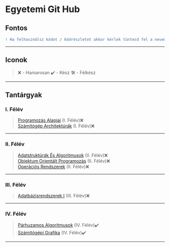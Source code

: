 # Egyetemi Git Hub
## Fontos
```diff
! Ha felhasználsz kódot / kódrészletet akkor kérlek tüntesd fel a nevem és a github linkemet!
```
----

## Iconok
> ❌ - Hamarosan
> ✔️ - Kész
> 🛠 - Félkész
----

## Tantárgyak
### I. Félév
> [Programozás Alapjai](https://github.com/OraveczJozsef/ME_BRZGJZ/tree/main/Programoz%C3%A1s%20Alapjai) (I. Félév)❌\
> [Számítógép Architektúrák](https://github.com/OraveczJozsef/ME_BRZGJZ/tree/main/Sz%C3%A1m%C3%ADt%C3%B3g%C3%A9p%20Architekt%C3%BAr%C3%A1k) (I. Félév)❌
----

### II. Félév
> [Adatstruktúrák És Algoritmusok](https://github.com/OraveczJozsef/ME_BRZGJZ/tree/main/Adatstrukt%C3%BAr%C3%A1k%20%C3%89s%20Algoritmusok) (II. Félév)❌\
> [Objektum Orientált Programozás](https://github.com/OraveczJozsef/ME_BRZGJZ/tree/main/Objektum%20Orient%C3%A1lt%20Programoz%C3%A1s) (II. Félév)❌\
> [Operációs Rendszerek](https://github.com/OraveczJozsef/ME_BRZGJZ/tree/main/Oper%C3%A1ci%C3%B3s%20Rendszerek) (II. Félév)❌
----

### III. Félév
> [Adatbázisrendszerek I](https://github.com/OraveczJozsef/ME_BRZGJZ/tree/main/Adatb%C3%A1zisrendszerek%20I) (III. Félév)❌
----

### IV. Félév
> [Párhuzamos Algoritmusok](https://github.com/OraveczJozsef/ME_BRZGJZ/tree/main/P%C3%A1rhuzamos%20Algoritmusok) (IV. Félév)✔️\
> [Számítógépi Grafika](https://github.com/OraveczJozsef/ME_BRZGJZ/tree/main/Sz%C3%A1m%C3%ADt%C3%B3g%C3%A9pi%20Grafika) (IV. Félév)✔️
----